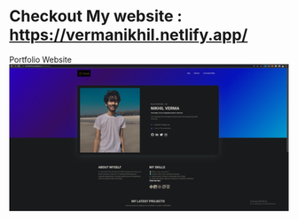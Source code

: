 # Checkout My website : https://vermanikhil.netlify.app/
Portfolio Website
![Design preview for the Testimonials grid section coding challenge](./nkhil.jpg)
